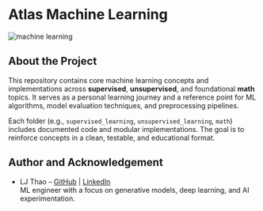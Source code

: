# Atlas Machine Learning
![machine learning](https://github.com/user-attachments/assets/89a912ce-adf0-4a9c-820f-77106341f8b2)

## About the Project

This repository contains core machine learning concepts and implementations across **supervised**, **unsupervised**, and foundational **math** topics. It serves as a personal learning journey and a reference point for ML algorithms, model evaluation techniques, and preprocessing pipelines.

Each folder (e.g., `supervised_learning`, `unsupervised_learning`, `math`) includes documented code and modular implementations. The goal is to reinforce concepts in a clean, testable, and educational format.

## Author and Acknowledgement

- LJ Thao – [GitHub](https://github.com/LJThao) | [LinkedIn](https://www.linkedin.com/in/LJThao)  
ML engineer with a focus on generative models, deep learning, and AI experimentation.
